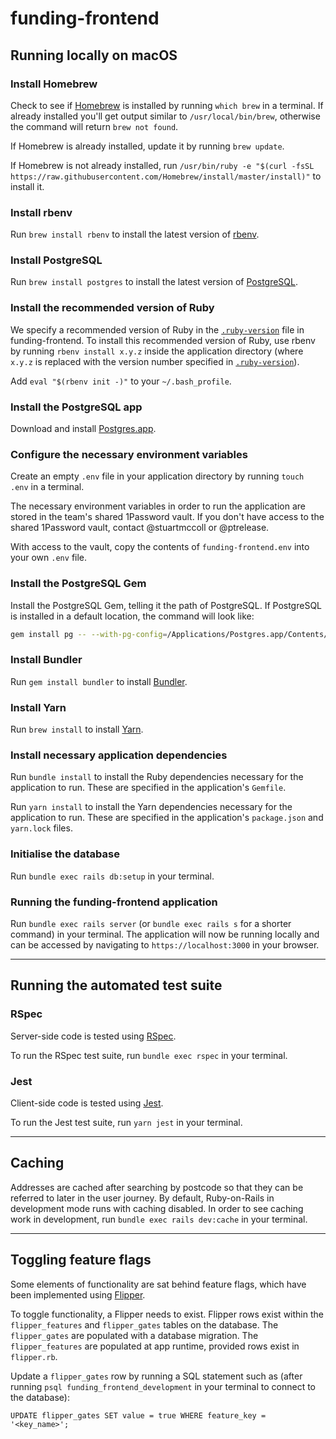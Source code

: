# funding-frontend

## Running locally on macOS

### Install Homebrew

Check to see if [Homebrew](https://brew.sh) is installed by running `which brew` in a terminal. If already 
installed you'll get output similar to `/usr/local/bin/brew`, otherwise the command will return `brew not found`.

If Homebrew is already installed, update it by running `brew update`. 

If Homebrew is not already installed, run 
`/usr/bin/ruby -e "$(curl -fsSL https://raw.githubusercontent.com/Homebrew/install/master/install)"` to install it.

### Install rbenv

Run `brew install rbenv` to install the latest version of [rbenv](https://github.com/rbenv/rbenv).

### Install PostgreSQL

Run `brew install postgres` to install the latest version of [PostgreSQL](https://www.postgresql.org).

### Install the recommended version of Ruby

We specify a recommended version of Ruby in the [`.ruby-version`](.ruby-version) file in funding-frontend. 
To install this recommended version of Ruby, use rbenv by running `rbenv install x.y.z` inside the application 
directory (where `x.y.z` is replaced with the version number specified in [`.ruby-version`](.ruby-version)).

Add `eval "$(rbenv init -)"` to your `~/.bash_profile`.

### Install the PostgreSQL app

Download and install [Postgres.app](https://postgresapp.com).

### Configure the necessary environment variables

Create an empty `.env` file in your application directory by running `touch .env` in a terminal.

The necessary environment variables in order to run the application are stored in the team's shared
1Password vault. If you don't have access to the shared 1Password vault, contact @stuartmccoll or @ptrelease.

With access to the vault, copy the contents of `funding-frontend.env` into your own `.env` file.

### Install the PostgreSQL Gem

Install the PostgreSQL Gem, telling it the path of PostgreSQL. If PostgreSQL is installed in a default 
location, the command will look like:

```bash
gem install pg -- --with-pg-config=/Applications/Postgres.app/Contents/Versions/latest/bin/pg_config
```

### Install Bundler

Run `gem install bundler` to install [Bundler](https://bundler.io).

### Install Yarn

Run `brew install` to install [Yarn]((https://yarnpkg.com/lang/en/docs/install/#mac-stable)).

### Install necessary application dependencies

Run `bundle install` to install the Ruby dependencies necessary for the application to run. These are 
specified in the application's `Gemfile`.

Run `yarn install` to install the Yarn dependencies necessary for the application to run. These are
specified in the application's `package.json` and `yarn.lock` files.

### Initialise the database

Run `bundle exec rails db:setup` in your terminal.

### Running the funding-frontend application

Run `bundle exec rails server` (or `bundle exec rails s` for a shorter command) in your terminal. 
The application will now be running locally and can be accessed by navigating to 
`https://localhost:3000` in your browser.

---

## Running the automated test suite

### RSpec

Server-side code is tested using [RSpec](https://rspec.info).

To run the RSpec test suite, run `bundle exec rspec` in your terminal.

### Jest

Client-side code is tested using [Jest](https://jestjs.io).

To run the Jest test suite, run `yarn jest` in your terminal.

---

## Caching

Addresses are cached after searching by postcode so that they can be referred to later in the user journey. 
By default, Ruby-on-Rails in development mode runs with caching disabled. In order to see caching work in 
development, run `bundle exec rails dev:cache` in your terminal.

---

## Toggling feature flags

Some elements of functionality are sat behind feature flags, which have been implemented using 
[Flipper](https://github.com/jnunemaker/flipper).

To toggle functionality, a Flipper needs to exist. Flipper rows exist within the `flipper_features` and 
`flipper_gates` tables on the database. The `flipper_gates` are populated with a database migration. 
The `flipper_features` are populated at app runtime, provided rows exist in `flipper.rb`.

Update a `flipper_gates` row by running a SQL statement such as (after running 
`psql funding_frontend_development` in your terminal to connect to the database):

```postgresql
UPDATE flipper_gates SET value = true WHERE feature_key = '<key_name>';   
```
